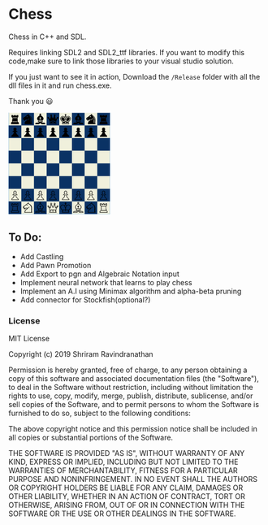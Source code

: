 # Chess
Chess in C++ and SDL.

Requires linking SDL2 and SDL2_ttf libraries. If you want to modify this code,make sure to link those libraries to your visual studio solution.

If you just want to see it in action, Download the ```/Release``` folder with all the dll files in it and run chess.exe.

Thank you :smiley:

<img src="Capture.PNG" alt="Capture" width="200"/></img>
## To Do:
* Add Castling
* Add Pawn Promotion
* Add Export to pgn and Algebraic Notation input
* Implement neural network that learns to play chess
* Implement an A.I using Minimax algorithm and alpha-beta pruning
* Add connector for Stockfish(optional?) 
### License
MIT License

Copyright (c) 2019 Shriram Ravindranathan

Permission is hereby granted, free of charge, to any person obtaining a copy
of this software and associated documentation files (the "Software"), to deal
in the Software without restriction, including without limitation the rights
to use, copy, modify, merge, publish, distribute, sublicense, and/or sell
copies of the Software, and to permit persons to whom the Software is
furnished to do so, subject to the following conditions:

The above copyright notice and this permission notice shall be included in all
copies or substantial portions of the Software.

THE SOFTWARE IS PROVIDED "AS IS", WITHOUT WARRANTY OF ANY KIND, EXPRESS OR
IMPLIED, INCLUDING BUT NOT LIMITED TO THE WARRANTIES OF MERCHANTABILITY,
FITNESS FOR A PARTICULAR PURPOSE AND NONINFRINGEMENT. IN NO EVENT SHALL THE
AUTHORS OR COPYRIGHT HOLDERS BE LIABLE FOR ANY CLAIM, DAMAGES OR OTHER
LIABILITY, WHETHER IN AN ACTION OF CONTRACT, TORT OR OTHERWISE, ARISING FROM,
OUT OF OR IN CONNECTION WITH THE SOFTWARE OR THE USE OR OTHER DEALINGS IN THE
SOFTWARE.
